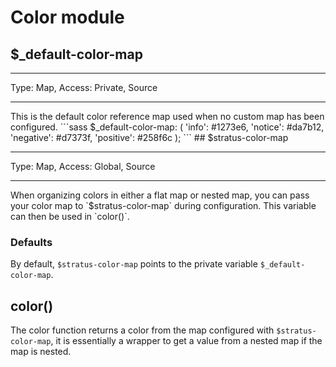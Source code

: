 # Color module
## $_default-color-map
<hr>
Type: Map, Access: Private, Source
<hr>
This is the default color reference map used when no custom map has been configured.
```sass
$_default-color-map: (
  'info': #1273e6,
  'notice': #da7b12,
  'negative': #d7373f,
  'positive': #258f6c
);
```
## $stratus-color-map
<hr>
Type: Map, Access: Global, Source
<hr>
When organizing colors in either a flat map or nested map, you can pass your color map to `$stratus-color-map` during configuration. This variable can then be used in `color()`.

### Defaults
By default, `$stratus-color-map` points to the private variable `$_default-color-map`.
## color()
The color function returns a color from the map configured with `$stratus-color-map`, it is essentially a wrapper to get a value from a nested map if the map is nested.
